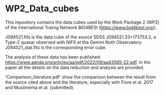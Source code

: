 # WP2_Data_cubes

This repository contains the data cubes used by the Work Package 2 (WP2) of the International Trainig Network BiD4BESt (https://www.bid4best.org/).

J094521.fits is the data cube of the source SDSS J094521.33+173753.2, a Type-2 quasar observed with NIFS at the Gemini Noth Observatory.
J094521_stat.fits is the corresponding error cube.

The analysis of these data has been published: https://www.aanda.org/articles/aa/pdf/2022/09/aa43585-22.pdf. In the paper all the details on the data reduction and analysis are provided.

'Comparison_literature.pdf' show the comparison between the result from the source cited above and the literature, especially with Fiore et al. 2017 and Musiimenta et al. (submitted).

